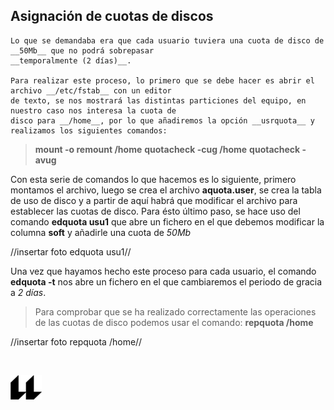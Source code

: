 ## Asignación de cuotas de discos 
    Lo que se demandaba era que cada usuario tuviera una cuota de disco de __50Mb__ que no podrá sobrepasar
    __temporalmente (2 días)__.

    Para realizar este proceso, lo primero que se debe hacer es abrir el archivo __/etc/fstab__ con un editor
    de texto, se nos mostrará las distintas particiones del equipo, en nuestro caso nos interesa la cuota de
    disco para __/home__, por lo que añadiremos la opción __usrquota__ y realizamos los siguientes comandos:

>__mount -o remount /home__
>__quotacheck -cug /home__
>__quotacheck -avug__

Con esta serie de comandos lo que hacemos es lo siguiente, primero montamos el archivo, luego se crea el archivo __aquota.user__, se crea la tabla de uso de disco y a partir de aquí habrá que modificar el archivo para establecer las cuotas de disco. Para ésto último paso, se hace uso del comando __edquota usu1__ que abre un fichero en el que debemos modificar la columna __soft__ y añadirle una cuota de _50Mb_ 

//insertar foto edquota usu1//

Una vez que hayamos hecho este proceso para cada usuario, el comando __edquota -t__ nos abre un fichero en el que cambiaremos el periodo de gracia a *2 días*.

>Para comprobar que se ha realizado correctamente las operaciones de las cuotas de disco podemos usar el comando:
>__repquota /home__

//insertar foto repquota /home//

<br>

![logo](icono-ull-negro.png)